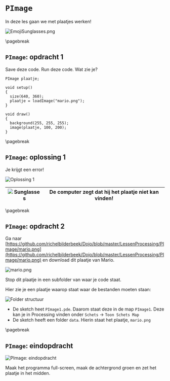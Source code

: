 # `PImage`

In deze les gaan we met plaatjes werken!

![EmojiSunglasses.png](EmojiSunglasses.png)

\pagebreak

## `PImage`: opdracht 1

Save deze code. Run deze code. Wat zie je?
   
```processing
PImage plaatje;

void setup() 
{
  size(640, 360);
  plaatje = loadImage("mario.png");
}

void draw() 
{
  background(255, 255, 255);
  image(plaatje, 100, 200);
}
```

\pagebreak

## `PImage`: oplossing 1

Je krijgt een error!

![Oplossing 1](PImage1.png)

![Sunglasses](EmojiSunglasses.png) | De computer zegt dat hij het plaatje niet kan vinden!
:-------------:|:----------------------------------------: 

\pagebreak

## `PImage`: opdracht 2

Ga naar [https://github.com/richelbilderbeek/Dojo/blob/master/LessenProcessing/PImage/mario.png](https://github.com/richelbilderbeek/Dojo/blob/master/LessenProcessing/PImage/mario.png)
en download dit plaatje van Mario. 

![mario.png](mario.png)

Stop dit plaatje in een subfolder van waar je code staat.

Hier zie je een plaatje waarop staat waar de bestanden moeten staan:

![Folder structuur](PImageFolderstructuur.png)

 * De sketch heet `PImage1.pde`. Daarom staat deze in de map `PImage1`. Deze kan je in Processing vinden onder `Schets` -> `Toon Schets Map`
 * De sketch heeft een folder `data`. Hierin staat het plaatje, `mario.png`

\pagebreak

## `PImage`: eindopdracht

![`PImage`: eindopdracht](PImageEindopdracht.png)

Maak het programma full-screen, maak de achtergrond groen en zet het plaatje in het midden.


